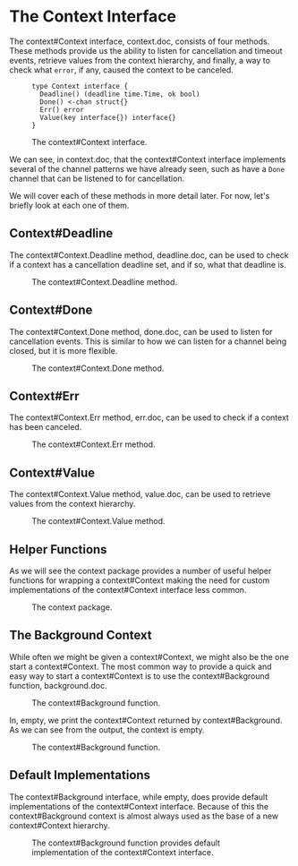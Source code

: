 # The Context Interface

The <godoc>context#Context</godoc> interface, <ref>context.doc</ref>, consists of four methods. These methods provide us the ability to listen for cancellation and timeout events, retrieve values from the context hierarchy, and finally, a way to check what `error`, if any, caused the context to be canceled.

<figure id="context.doc" type="listing">

```godoc
type Context interface {
  Deadline() (deadline time.Time, ok bool)
  Done() <-chan struct{}
  Err() error
  Value(key interface{}) interface{}
}
```

<figcaption>The <godoc>context#Context</godoc> interface.</figcaption>
</figure>

We can see, in <ref>context.doc</ref>, that the <godoc>context#Context</godoc> interface implements several of the channel patterns we have already seen, such as have a `Done` channel that can be listened to for cancellation.

We will cover each of these methods in more detail later. For now, let's briefly look at each one of them.

## Context#Deadline

The <godoc>context#Context.Deadline</godoc> method, <ref>deadline.doc</ref>, can be used to check if a context has a cancellation deadline set, and if so, what that deadline is.

<figure id="deadline.doc" type="listing">
<go doc="context.Context.Deadline"></go>
<figcaption>The <godoc>context#Context.Deadline</godoc> method.</figcaption>
</figure>

## Context#Done

The <godoc>context#Context.Done</godoc> method, <ref>done.doc</ref>, can be used to listen for cancellation events. This is similar to how we can listen for a channel being closed, but it is more flexible.

<figure id="done.doc" type="listing">
<go doc="context.Context.Done"></go>
<figcaption>The <godoc>context#Context.Done</godoc> method.</figcaption>
</figure>

## Context#Err

The <godoc>context#Context.Err</godoc> method, <ref>err.doc</ref>, can be used to check if a context has been canceled.

<figure id="err.doc" type="listing">
<go doc="context.Context.Err"></go>
<figcaption>The <godoc>context#Context.Err</godoc> method.</figcaption>
</figure>

## Context#Value

The <godoc>context#Context.Value</godoc> method, <ref>value.doc</ref>, can be used to retrieve values from the context hierarchy.

<figure id="value.doc" type="listing">
<go doc="context.Context.Value"></go>
<figcaption>The <godoc>context#Context.Value</godoc> method.</figcaption>
</figure>

## Helper Functions

As we will see the <godoc>context</godoc> package provides a number of useful helper functions for wrapping a <godoc>context#Context</godoc> making the need for custom implementations of the <godoc>context#Context</godoc> interface less common.

<figure id="helper.doc" type="listing">
<go doc="-short context"></go>
<figcaption>The <godoc>context</godoc> package.</figcaption>
</figure>

## The Background Context

While often we might be given a <godoc>context#Context</godoc>, we might also be the one start a <godoc>context#Context</godoc>. The most common way to provide a quick and easy way to start a <godoc>context#Context</godoc> is to use the <godoc>context#Background</godoc> function, <ref>background.doc</ref>.

<figure id="background.doc" type="listing">
<go doc="context.Background"></go>
<figcaption>The <godoc>context#Background</godoc> function.</figcaption>
</figure>

In, <ref>empty</ref>, we print the <godoc>context#Context</godoc> returned by <godoc>context#Background</godoc>. As we can see from the output, the context is empty.

<figure id="empty" type="listing">
<go run="main.go" src="src/background/empty" code="main.go#example"></go>
<figcaption>The <godoc>context#Background</godoc> function.</figcaption>
</figure>

## Default Implementations

The <godoc>context#Background</godoc> interface, while empty, does provide default implementations of the <godoc>context#Context</godoc> interface. Because of this the <godoc>context#Background</godoc> context is almost always used as the base of a new <godoc>context#Context</godoc> hierarchy.

<figure id="implementation" type="listing">
<go run="main.go" src="src/background/implementation" code="main.go#example"></go>
<figcaption>The <godoc>context#Background</godoc> function provides default implementation of the <godoc>context#Context</godoc> interface.</figcaption>
</figure>
